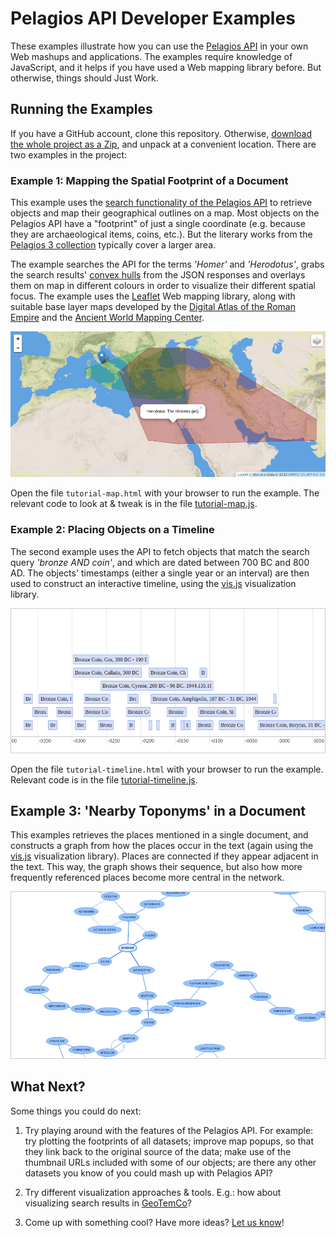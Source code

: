 # Pelagios API Developer Examples

These examples illustrate how you can use the [Pelagios API](http://github.com/pelagios/pelagios-api-v3) 
in your own Web mashups and applications. The examples require knowledge of JavaScript, and it helps if you 
have used a Web mapping library before. But otherwise, things should Just Work.

## Running the Examples

If you have a GitHub account, clone this repository. Otherwise, 
[download the whole project as a Zip](https://github.com/pelagios/pelagios-api-tutorial/archive/master.zip),
and unpack at a convenient location. There are two examples in the project:

### Example 1: Mapping the Spatial Footprint of a Document

This example uses the [search functionality of the Pelagios API](https://github.com/pelagios/pelagios-api-v3/blob/master/README.md#searching-the-api)
to retrieve objects and map their geographical outlines on a map. Most objects on the Pelagios API have a "footprint" of just a single coordinate
(e.g. because they are archaeological items, coins, etc.). But the literary works from the [Pelagios 3 collection](http://pelagios.org/api-v3/pages/datasets/2a10228dff4c608b91a953efff8dafb3f5c433035b3f31e687eec0297d799824)
typically cover a larger area.

The example searches the API for the terms _'Homer'_ and _'Herodotus'_, grabs the search results' [convex hulls](http://en.wikipedia.org/wiki/Convex_hull)
from the JSON responses and overlays them on map in different colours in order to visualize their different spatial focus. The
example uses the [Leaflet](http://leafletjs.com) Web mapping library, along with suitable base layer maps developed by the
[Digital Atlas of the Roman Empire](http://imperium.ahlfeldt.se/) and the [Ancient World Mapping Center](http://awmc.unc.edu/wordpress/tiles/map-tile-information).

![Screenshot: Map](screenshots/screenshot-tutorial-map.jpg)

Open the file ``tutorial-map.html`` with your browser to run the example. The relevant code to look at & tweak
is in the file [tutorial-map.js](tutorial-map.js).

### Example 2: Placing Objects on a Timeline

The second example uses the API to fetch objects that match the search query _'bronze AND coin'_, and which are dated
between 700 BC and 800 AD. The objects' timestamps (either a single year or an interval) are then used to 
construct an interactive timeline, using the [vis.js](http://visjs.org/) visualization library.

![Screenshot: Timeline](screenshots/screenshot-tutorial-timeline.png)

Open the file ``tutorial-timeline.html`` with your browser to run the example. Relevant code is 
in the file [tutorial-timeline.js](tutorial-timeline.js).

## Example 3: 'Nearby Toponyms' in a Document

This examples retrieves the places mentioned in a single document, and constructs a graph from how the places
occur in the text (again using the [vis.js](http://visjs.org/) visualization library). Places are connected if
they appear adjacent in the text. This way, the graph shows their sequence, but also how more frequently referenced
places become more central in the network.

![Screenshot: Network](screenshots/screenshot-tutorial-network.png)

## What Next?

Some things you could do next:

1. Try playing around with the features of the Pelagios API. For example: try plotting the footprints 
of all datasets; improve map popups, so that they link back to the original source of the data; make use 
of the thumbnail URLs included with some of our objects; are there any other datasets you know of you
could mash up with Pelagios API?

2. Try different visualization approaches & tools. E.g.: how about visualizing search results in 
[GeoTemCo](https://github.com/stjaenicke/GeoTemCo)?

3. Come up with something cool? Have more ideas? [Let us know](http://twitter.com/pelagiosproject)!

